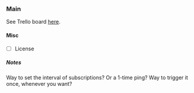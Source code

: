 ### Main
See Trello board [here](https://trello.com/b/XwNjGwyC).

#### Misc
- [ ] License

##### Notes
Way to set the interval of subscriptions? Or a 1-time ping? Way to trigger it once, whenever you want?
